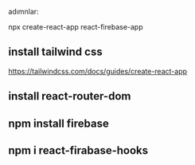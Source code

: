 adımnlar:

npx create-react-app react-firebase-app

## install tailwind css
https://tailwindcss.com/docs/guides/create-react-app

## install react-router-dom
## npm install firebase 
## npm i react-firabase-hooks 